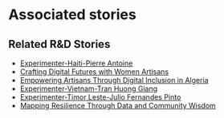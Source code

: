 # Associated stories

<!-- !!DO NOT REMOVE!! start autogenerated hyperlinks -->
## Related R&D Stories
- [Experimenter-Haiti-Pierre Antoine](/stories/?doc=Experimenters_HTI)
- [Crafting Digital Futures with Women Artisans](/stories/?doc=Explorers_GHA)
- [Empowering Artisans Through Digital Inclusion in Algeria](/stories/?doc=Explorers_DZA)
- [Experimenter-Vietnam-Tran Huong Giang](/stories/?doc=Experimenters_VNM)
- [Experimenter-Timor Leste-Julio Fernandes Pinto](/stories/?doc=Experimenters_TLS)
- [Mapping Resilience Through Data and Community Wisdom](/stories/?doc=Explorers_SOM)
<!-- !!DO NOT REMOVE!! end autogenerated hyperlinks -->